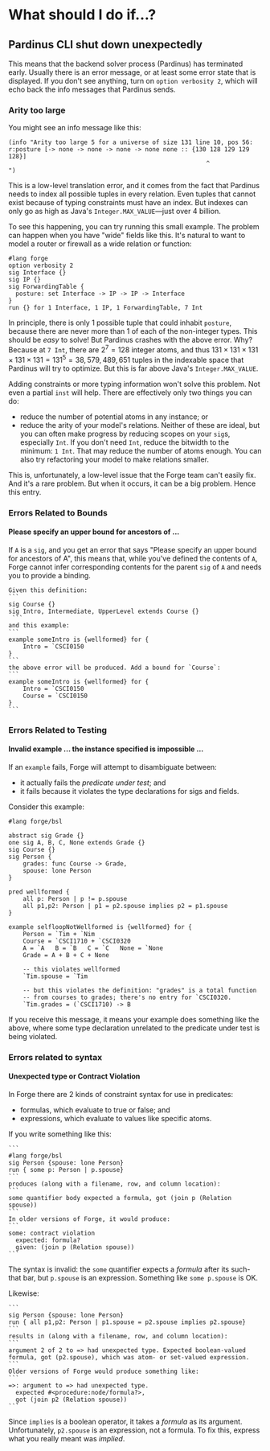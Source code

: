 # What should I do if...?

## Pardinus CLI shut down unexpectedly 

This means that the backend solver process (Pardinus) has terminated early. Usually there is an error message, or at least some error state that is displayed. If you don't see anything, turn on `option verbosity 2`, which will echo back the info messages that Pardinus sends. 

### Arity too large

You might see an info message like this:
```
(info "Arity too large 5 for a universe of size 131 line 10, pos 56:
r:posture [-> none -> none -> none -> none none :: {130 128 129 129 128}]
                                                       ^
")
```

This is a low-level translation error, and it comes from the fact that Pardinus needs to index all possible tuples in every relation. Even tuples that cannot exist because of typing constraints must have an index. But indexes can only go as high as Java's `Integer.MAX_VALUE`&mdash;just over 4 billion.

To see this happening, you can try running this small example. The problem can happen when you have "wide" fields like this. It's natural to want to model a router or firewall as a wide relation or function:

```forge
#lang forge
option verbosity 2
sig Interface {}
sig IP {}
sig ForwardingTable {
  posture: set Interface -> IP -> IP -> Interface
}
run {} for 1 Interface, 1 IP, 1 ForwardingTable, 7 Int
```

In principle, there is only $1$ possible tuple that could inhabit `posture`, because there are never more than 1 of each of the non-integer types. This should be _easy_ to solve! But Pardinus crashes with the above error. Why? Because at `7 Int`, there are $2^7 = 128$ integer atoms, and thus $131 \times 131 \times 131 \times 131 \times 131 = 131^5 = 38,579,489,651$ tuples in the indexable space that Pardinus will try to optimize. But this is far above Java's `Integer.MAX_VALUE`. 

Adding constraints or more typing information won't solve this problem. Not even a partial `inst` will help. There are effectively only two things you can do:
* reduce the number of potential atoms in any instance; or 
* reduce the arity of your model's relations.
Neither of these are ideal, but you can often make progress by reducing scopes on your `sig`s, especially `Int`. If you don't need `Int`, reduce the bitwidth to the minimum: `1 Int`. That may reduce the number of atoms enough. 
You can also try refactoring your model to make relations smaller. 

This is, unfortunately, a low-level issue that the Forge team can't easily fix. And it's a rare problem. But when it occurs, it can be a big problem. Hence this entry. 


### Errors Related to Bounds

#### Please specify an upper bound for ancestors of ...

If `A` is a `sig`, and you get an error that says "Please specify an upper bound for ancestors of A", this means that, while you've defined the contents of `A`, Forge cannot infer corresponding contents for the parent `sig` of `A` and needs you to provide a binding. 
~~~admonish example title="Example"
Given this definition:
```
sig Course {}
sig Intro, Intermediate, UpperLevel extends Course {} 
 ```
and this example:
```
example someIntro is {wellformed} for {
    Intro = `CSCI0150
}
```
the above error will be produced. Add a bound for `Course`:
```
example someIntro is {wellformed} for {
    Intro = `CSCI0150
    Course = `CSCI0150
}
```
~~~

### Errors Related to Testing

#### Invalid example ... the instance specified is impossible ... 

If an `example` fails, Forge will attempt to disambiguate between:
* it actually fails the _predicate under test_; and 
* it fails because it violates the type declarations for sigs and fields. 
 
Consider this example: 

~~~forge
#lang forge/bsl 

abstract sig Grade {} 
one sig A, B, C, None extends Grade {} 
sig Course {} 
sig Person { 
    grades: func Course -> Grade,
    spouse: lone Person 
}

pred wellformed { 
    all p: Person | p != p.spouse 
    all p1,p2: Person | p1 = p2.spouse implies p2 = p1.spouse
}

example selfloopNotWellformed is {wellformed} for {
    Person = `Tim + `Nim 
    Course = `CSCI1710 + `CSCI0320
    A = `A   B = `B   C = `C   None = `None 
    Grade = A + B + C + None

    -- this violates wellformed
    `Tim.spouse = `Tim 
    
    -- but this violates the definition: "grades" is a total function
    -- from courses to grades; there's no entry for `CSCI0320.
    `Tim.grades = (`CSCI1710) -> B
~~~

If you receive this message, it means your example does something like the above, where some type declaration unrelated to the predicate under test is being violated.

### Errors related to syntax

#### Unexpected type or Contract Violation

In Forge there are 2 kinds of constraint syntax for use in predicates:
* formulas, which evaluate to true or false; and 
* expressions, which evaluate to values like specific atoms. 

If you write something like this:

~~~admonish example title="Contract Violation"
```
#lang forge/bsl 
sig Person {spouse: lone Person}
run { some p: Person | p.spouse}
```
produces (along with a filename, row, and column location):
```
some quantifier body expected a formula, got (join p (Relation spouse))
```
In older versions of Forge, it would produce:
```
some: contract violation
  expected: formula?
  given: (join p (Relation spouse))
```
~~~
 
The syntax is invalid: the `some` quantifier expects a _formula_ after its such-that bar, but `p.spouse` is an expression. Something like `some p.spouse` is OK. 
 
Likewise:  
~~~admonish example title="Unexpected Type"
```
sig Person {spouse: lone Person}
run { all p1,p2: Person | p1.spouse = p2.spouse implies p2.spouse}
```
results in (along with a filename, row, and column location):
```
argument 2 of 2 to => had unexpected type. Expected boolean-valued formula, got (p2.spouse), which was atom- or set-valued expression.
```
Older versions of Forge would produce something like:
```
=>: argument to => had unexpected type. 
  expected #<procedure:node/formula?>,
  got (join p2 (Relation spouse))
```
~~~
 
Since `implies` is a boolean operator, it takes a *formula* as its argument. Unfortunately, `p2.spouse` is an expression, not a formula. To fix this, express what you really meant was _implied_. 
